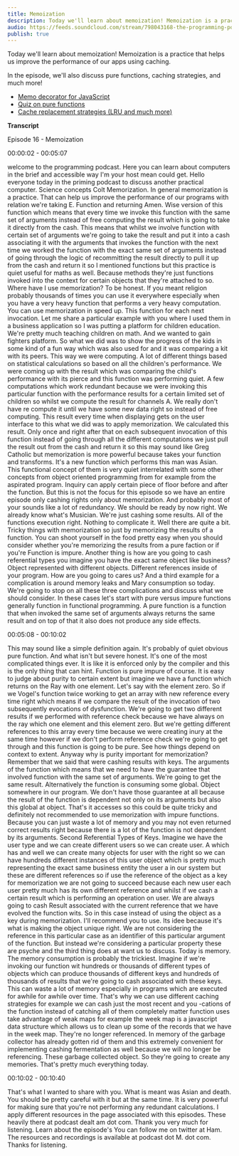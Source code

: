 ```yaml
---
title: Memoization
description: Today we'll learn about memoization! Memoization is a practice that helps us improve the performance of our apps using caching. In the episode, we'll also discuss pure functions, caching strategies, and much more!
audio: https://feeds.soundcloud.com/stream/798043168-the-programming-podcast-episode-16-memoization.mp3
publish: true
---
```


Today we'll learn about memoization! Memoization is a practice that helps us improve the performance of our apps using caching.

In the episode, we'll also discuss pure functions, caching strategies, and much more!

- [Memo decorator for JavaScript](https://github.com/mgechev/memo-decorator)
- [Quiz on pure functions](https://twitter.com/radokirov/status/1097325661658570752)
- [Cache replacement strategies (LRU and much more)](https://en.wikipedia.org/wiki/Cache_replacement_policies)

**Transcript**

Episode 16 - Memoization

00:00:02 - 00:05:07

welcome to the programming podcast. Here you can learn about computers in the brief and accessible way I'm your host mean could get. Hello everyone today in the priming podcast to discuss another practical computer. Science concepts Colt Memorization. In general memorization is a practice. That can help us improve the performance of our programs with relation we're taking E. Function and returning Amen. Wise version of this function which means that every time we invoke this function with the same set of arguments instead of free computing the result which is going to take it directly from the cash. This means that whilst we involve function with certain set of arguments we're going to take the result and put it into a cash associating it with the arguments that invokes the function with the next time we worked the function with the exact same set of arguments instead of going through the logic of recommitting the result directly to pull it up from the cash and return it so I mentioned functions but this practice is quiet useful for maths as well. Because methods they're just functions invoked into the context for certain objects that they're attached to so. Where have I use memorization? To be honest. If you meant religion probably thousands of times you can use it everywhere especially when you have a very heavy function that performs a very heavy computation. You can use memorization in speed up. This function for each next invocation. Let me share a particular example with you where I used them in a business application so I was putting a platform for children education. We're pretty much teaching children on math. And we wanted to gain fighters platform. So what we did was to show the progress of the kids in some kind of a fun way which was also used for and it was comparing a kit with its peers. This way we were computing. A lot of different things based on statistical calculations so based on all the children's performance. We were coming up with the result which was comparing the child's performance with its pierce and this function was performing quiet. A few computations which work redundant because we were invoking this particular function with the performance results for a certain limited set of children so whilst we compute the result for channels A. We really don't have re compute it until we have some new data right so instead of free computing. This result every time when displaying gets on the user interface to this what we did was to apply memorization. We calculated this result. Only once and right after that on each subsequent invocation of this function instead of going through all the different computations we just pull the result out from the cash and return it so this may sound like Greg Catholic but memorization is more powerful because takes your function and transforms. It's a new function which performs this man was Asian. This functional concept of them is very quiet interrelated with some other concepts from object oriented programming from for example from the aspirated program. Inquiry can apply certain piece of floor before and after the function. But this is not the focus for this episode so we have an entire episode only cashing rights only about memorization. And probably most of your sounds like a lot of redundancy. We should be ready by now right. We already know what's Musician. We're just cashing some results. All of the functions execution right. Nothing to complicate it. Well there are quite a bit. Tricky things with memorization so just by memorizing the results of a function. You can shoot yourself in the food pretty easy when you should consider whether you're memorizing the results from a pure faction or if you're Function is impure. Another thing is how are you going to cash referential types you imagine you have the exact same object like business? Object represented with different objects. Different references inside of your program. How are you going to cares us? And a third example for a complication is around memory leaks and Mary consumption so today. We're going to stop on all these three complications and discuss what we should consider. In these cases let's start with pure versus impure functions generally function in functional programming. A pure function is a function that when invoked the same set of arguments always returns the same result and on top of that it also does not produce any side effects.


00:05:08 - 00:10:02

This may sound like a simple definition again. It's probably of quiet obvious pure function. And what isn't but severe honest. It's one of the most complicated things ever. It is like it is enforced only by the compiler and this is the only thing that can hint. Function is pure impure of course. It is easy to judge about purity to certain extent but imagine we have a function which returns on the Ray with one element. Let's say with the element zero. So if we Vogel's function twice working to get an array with new reference every time right which means if we compare the result of the invocation of two subsequently evocations of dysfunction. We're going to get two different results if we performed with reference check because we have always on the ray which one element and this element zero. But we're getting different references to this array every time because we were creating inury at the same time however if we don't perform reference check we're going to get through and this function is going to be pure. See how things depend on context to extent. Anyway why is purity important for memorization? Remember that we said that were cashing results with keys. The arguments of the function which means that we need to have the guarantee that involved function with the same set of arguments. We're going to get the same result. Alternatively the function is consuming some global. Object somewhere in our program. We don't have those guarantee at all because the result of the function is dependent not only on its arguments but also this global at object. That's it accesses so this could be quite tricky and definitely not recommended to use memorization with impure functions. Because you can just waste a lot of memory and you may not even returned correct results right because there is a lot of the function is not dependent by its arguments. Second Referential Types of Keys. Imagine we have the user type and we can create different users so we can create user. A which has and well we can create many objects for user with the right so we can have hundreds different instances of this user object which is pretty much representing the exact same business entity the user a in our system but these are different references so if use the reference of the object as a key for memorization we are not going to succeed because each new user each user pretty much has its own different reference and whilst if we cash a certain result which is performing an operation on user. We are always going to cash Result associated with the current reference that we have evolved the function wits. So in this case instead of using the object as a key during memorization. I'll recommend you to use. Its idee because it's what is making the object unique right. We are not considering the reference in this particular case as an identifier of this particular argument of the function. But instead we're considering a particular property these are psyche and the third thing does at want us to discuss. Today is memory. The memory consumption is probably the trickiest. Imagine if we're invoking our function wit hundreds or thousands of different types of objects which can produce thousands of different keys and hundreds of thousands of results that we're going to cash associated with these keys. This can waste a lot of memory especially in programs which are executed for awhile for awhile over time. That's why we can use different caching strategies for example we can cash just the most recent and you -cations of the function instead of catching all of them completely matter function uses take advantage of weak maps for example the week map is a javascript data structure which allows us to clean up some of the records that we have in the week map. They're no longer referenced. In memory of the garbage collector has already gotten rid of them and this extremely convenient for implementing cashing fermentation as well because we will no longer be referencing. These garbage collected object. So they're going to create any memories. That's pretty much everything today.


00:10:02 - 00:10:40

That's what I wanted to share with you. What is meant was Asian and death. You should be pretty careful with it but at the same time. It is very powerful for making sure that you're not performing any redundant calculations. I apply different resources in the page associated with this episodes. These heavily there at podcast dealt am dot com. Thank you very much for listening. Learn about the episode's You can follow me on twitter at Ham. The resources and recordings is available at podcast dot M. dot com. Thanks for listening.
